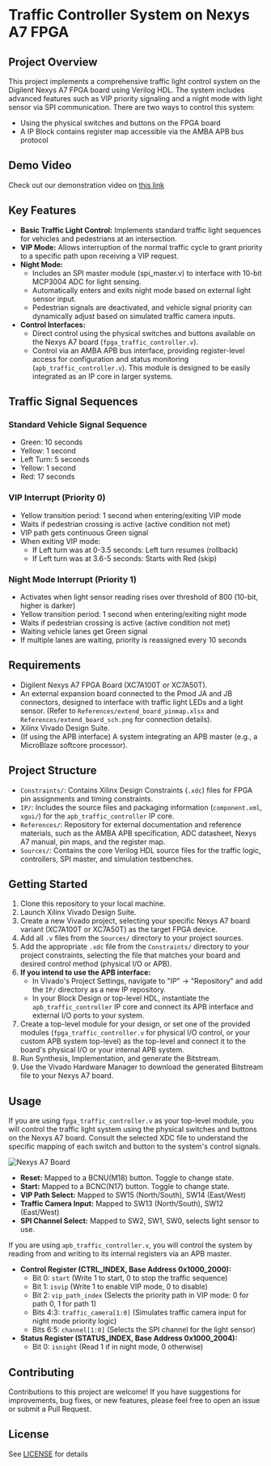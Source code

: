 # Traffic Controller System on Nexys A7 FPGA

## Project Overview

This project implements a comprehensive traffic light control system on the Digilent Nexys A7 FPGA board using Verilog HDL. 
The system includes advanced features such as VIP priority signaling and a night mode with light sensor via SPI communication.
There are two ways to control this system:
- Using the physical switches and buttons on the FPGA board
- A IP Block contains register map accessible via the AMBA APB bus protocol

## Demo Video

Check out our demonstration video on [this link](https://youtu.be/cJCa-mshHHc?si=9qGXXiUtBk--kC9z)

## Key Features

* **Basic Traffic Light Control:** Implements standard traffic light sequences for vehicles and pedestrians at an intersection.
* **VIP Mode:** Allows interruption of the normal traffic cycle to grant priority to a specific path upon receiving a VIP request.
* **Night Mode:**
  * Includes an SPI master module (spi_master.v) to interface with 10-bit MCP3004 ADC for light sensing. 
  * Automatically enters and exits night mode based on external light sensor input.
  * Pedestrian signals are deactivated, and vehicle signal priority can dynamically adjust based on simulated traffic camera inputs.
* **Control Interfaces:**
  * Direct control using the physical switches and buttons available on the Nexys A7 board (`fpga_traffic_controller.v`).
  * Control via an AMBA APB bus interface, providing register-level access for configuration and status monitoring (`apb_traffic_controller.v`). This module is designed to be easily integrated as an IP core in larger systems.
      
## Traffic Signal Sequences

### Standard Vehicle Signal Sequence
* Green: 10 seconds
* Yellow: 1 second
* Left Turn: 5 seconds
* Yellow: 1 second
* Red: 17 seconds

### VIP Interrupt (Priority 0)
* Yellow transition period: 1 second when entering/exiting VIP mode
* Waits if pedestrian crossing is active (active condition not met)
* VIP path gets continuous Green signal
* When exiting VIP mode:
  * If Left turn was at 0-3.5 seconds: Left turn resumes (rollback)
  * If Left turn was at 3.6-5 seconds: Starts with Red (skip)

### Night Mode Interrupt (Priority 1)
* Activates when light sensor reading rises over threshold of 800 (10-bit, higher is darker)
* Yellow transition period: 1 second when entering/exiting night mode
* Waits if pedestrian crossing is active (active condition not met)
* Waiting vehicle lanes get Green signal
* If multiple lanes are waiting, priority is reassigned every 10 seconds

## Requirements

* Digilent Nexys A7 FPGA Board (XC7A100T or XC7A50T).
* An external expansion board connected to the Pmod JA and JB connectors, designed to interface with traffic light LEDs and a light sensor. (Refer to `References/extend_board_pinmap.xlsx` and `References/extend_board_sch.png` for connection details).
* Xilinx Vivado Design Suite.
* (If using the APB interface) A system integrating an APB master (e.g., a MicroBlaze softcore processor).

## Project Structure

* `Constraints/`: Contains Xilinx Design Constraints (`.xdc`) files for FPGA pin assignments and timing constraints.
* `IP/`: Includes the source files and packaging information (`component.xml`, `xgui/`) for the `apb_traffic_controller` IP core.
* `References/`: Repository for external documentation and reference materials, such as the AMBA APB specification, ADC datasheet, Nexys A7 manual, pin maps, and the register map.
* `Sources/`: Contains the core Verilog HDL source files for the traffic logic, controllers, SPI master, and simulation testbenches.

## Getting Started

1. Clone this repository to your local machine.
2. Launch Xilinx Vivado Design Suite.
3. Create a new Vivado project, selecting your specific Nexys A7 board variant (XC7A100T or XC7A50T) as the target FPGA device.
4. Add all `.v` files from the `Sources/` directory to your project sources.
5. Add the appropriate `.xdc` file from the `Constraints/` directory to your project constraints, selecting the file that matches your board and desired control method (physical I/O or APB).
6. **If you intend to use the APB interface:**
   * In Vivado's Project Settings, navigate to "IP" -> "Repository" and add the `IP/` directory as a new IP repository.
   * In your Block Design or top-level HDL, instantiate the `apb_traffic_controller` IP core and connect its APB interface and external I/O ports to your system.
7. Create a top-level module for your design, or set one of the provided modules (`fpga_traffic_controller.v` for physical I/O control, or your custom APB system top-level) as the top-level and connect it to the board's physical I/O or your internal APB system.
8. Run Synthesis, Implementation, and generate the Bitstream.
9. Use the Vivado Hardware Manager to download the generated Bitstream file to your Nexys A7 board.

## Usage

If you are using `fpga_traffic_controller.v` as your top-level module, you will control the traffic light system using the physical switches and buttons on the Nexys A7 board. Consult the selected XDC file to understand the specific mapping of each switch and button to the system's control signals.

<img src="References/nexys-a7-board-product.avif" alt="Nexys A7 Board">

* **Reset:** Mapped to a BCNU(M18) button. Toggle to change state.
* **Start:** Mapped to a BCNC(N17) button. Toggle to change state.
* **VIP Path Select:** Mapped to SW15 (North/South), SW14 (East/West)
* **Traffic Camera Input:** Mapped to SW13 (North/South), SW12 (East/West)
* **SPI Channel Select:** Mapped to SW2, SW1, SW0, selects light sensor to use.

If you are using `apb_traffic_controller.v`, you will control the system by reading from and writing to its internal registers via an APB master.

* **Control Register (CTRL_INDEX, Base Address 0x1000_2000):**
  * Bit 0: `start` (Write 1 to start, 0 to stop the traffic sequence)
  * Bit 1: `isvip` (Write 1 to enable VIP mode, 0 to disable)
  * Bit 2: `vip_path_index` (Selects the priority path in VIP mode: 0 for path 0, 1 for path 1)
  * Bits 4:3: `traffic_camera[1:0]` (Simulates traffic camera input for night mode priority logic)
  * Bits 6:5: `channel[1:0]` (Selects the SPI channel for the light sensor)
* **Status Register (STATUS_INDEX, Base Address 0x1000_2004):**
  * Bit 0: `isnight` (Read 1 if in night mode, 0 otherwise)

## Contributing

Contributions to this project are welcome! If you have suggestions for improvements, bug fixes, or new features, please feel free to open an issue or submit a Pull Request.

## License

See [LICENSE](LICENSE) for details